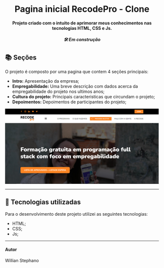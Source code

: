<h1 align="center">
  <br>Pagina inicial RecodePro - Clone
</h1>



<h4 align="center">
  Projeto criado com o intuito de aprimorar meus conhecimentos nas tecnologias HTML, CSS e Js.
</h4>

<h5 align="center">
  🛠️ Em construção 
</h5>

## 📚 Seções
O projeto é composto por uma pagina que contem 4 seções principais:

- **Intro:** Apresentação da empresa;
- **Empregabilidade:** Uma breve descrição com dados acerca da empregabilidade do projeto nos ultimos anos;
- **Cultura do projeto:** Principais caracteristicas que circundam o projeto;
- **Depoimentos:** Depoimentos de participantes do projeto;


<img src="conteudo/previa-img.PNG" alt="Imagem de pré-visualização da pagina">

---

## 💼 Tecnologias utilizadas
Para o desenvolvimento deste projeto utilizei as seguintes tecnologias:

- HTML;
- CSS;
- Js;
---

#### Autor
Willian Stephano